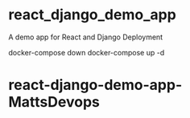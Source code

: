 # react_django_demo_app
A demo app for React and Django Deployment

docker-compose down
docker-compose up -d
# react-django-demo-app-MattsDevops
